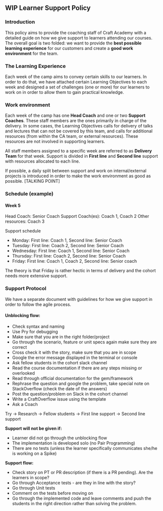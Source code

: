 ## WIP Learner Support Policy

### Introduction
This policy aims to provide the coaching staff of Craft Academy with a detailed guide on how we give support to learners attending our courses. 
The overall goal is two folded: we want to provide the **best possible learning experience** for our customers and create a **good work environment** for the team. 

### The Learning Experience
Each week of the camp aims to convey certain skills to our learners. In order to do that, we have attached certain Learning Objectives to each week and designed a set of challenges (one or more) for our learners to work on in order to allow them to gain practical knowledge. 


### Work environment 

Each week of the camp has one **Head Coach** and one or two **Support Coaches**. These staff members are the ones primarily in charge of the delivery. In some cases, the Learning Objectives calls for delivery of talks and lectures that can not be covered by this team, and calls for additional resources (from within the CA team, or external resources). 
These resources are not involved in supporting learners. 

All staff members assigned to a specific week are referred to as **Delivery Team** for that week. Support is divided in **First line** and **Second line** support with resources allocated to each line. 

If possible, a daily split between support and work on internal/external projects is introduced in order to make the work environment as good as possible.
[TALKING POINT]

### Schedule (example) 
#### Week 5
Head Coach: Senior Coach
Support Coach(es): Coach 1, Coach 2
Other resources: Coach 3

Support schedule

- Monday: First line: Coach 1, Second line: Senior Coach
- Tuesday: First line: Coach 2, Second line: Senior Coach
- Wednesday: First line: Coach 1, Second line: Senior Coach
- Thursday: First line: Coach 2, Second line: Senior Coach
- Friday: First line: Coach 1, Coach 2, Second line: Senior coach

The theory is that Friday is rather hectic in terms of delivery and the cohort needs more extensive support.



### Support Protocol

We have a separate document with guidelines for how we give support in order to follow the agile process. 

#### Unblocking flow:
- Check syntax and naming
- Use Pry for debugging
- Make sure that you are in the right folder/project
- Go through the scenario, feature or unit specs again make sure they are correct
- Cross check it with the story, make sure that you are in scope
- Google the error message displayed in the terminal or console
- Ask fellow students in the cohort slack channel
- Read the course documentation if there are any steps missing or overlooked
- Read through official documentation for the gem/framework
- Rephrase the question and google the problem, take special note on StackOverflow (check the date of the answers)
- Post the question/problem on Slack in the cohort channel
- Write a CraftOverflow issue using the template
- Ask a Coach

Try -> Research -> Fellow students -> First line support -> Second line support

**Support will not be given if:**
* Learner did not go through the unblocking flow
* The implementation is developed solo (no Pair Programming)
* There are no tests (unless the learner specifically communicates she/he is working on a Spike) 

**Support flow:**
* Check story on PT or PR description (if there is a PR pending). Are the learners in scope?   
* Go through Acceptance tests - are they in line with the story? 
* Go through Unit tests
* Comment on the tests before moving on 
* Go through the implemented code and leave comments and push the students in the right direction rather than solving the problem.
